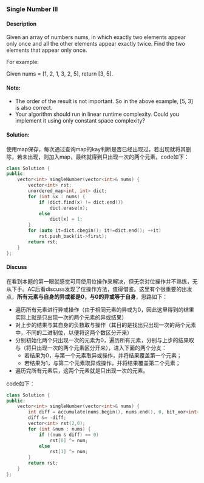 ### Single Number III
#### Description
Given an array of numbers nums, in which exactly two elements appear only once and all the other elements appear exactly twice. Find the two elements that appear only once.

For example:

Given nums = [1, 2, 1, 3, 2, 5], return [3, 5].

#### Note:
- The order of the result is not important. So in the above example, [5, 3] is also correct.
- Your algorithm should run in linear runtime complexity. Could you implement it using only constant space complexity?

#### Solution:
使用map保存，每次通过查询map的kay判断是否已经出现过，若出现就将其删除，若未出现，则加入map，最终就得到只出现一次的两个元素，code如下：

```C++
class Solution {
public:
    vector<int> singleNumber(vector<int>& nums) {
        vector<int> rst;
        unordered_map<int, int> dict;
        for (int &x : nums) {
            if (dict.find(x) != dict.end())
                dict.erase(x);
            else
                dict[x] = 1;
        }
        for (auto it=dict.cbegin(); it!=dict.end(); ++it)
            rst.push_back(it->first);
        return rst;
    }
};
```

#### Discuss
在看到本题的第一眼就感觉可用使用位操作来解决，但无奈对位操作并不熟练，无从下手。AC后看discuss发现了位操作方法，值得借鉴。这里有个很重要的出发点，**所有元素与自身的异或都是0，与0的异或等于自身**，思路如下：

- 遍历所有元素进行异或操作（由于相同元素的异或为0，因此这里得到的结果实际上就是只出现一次的两个元素的异或结果）
- 对上步的结果与其自身的负数取与操作（其目的是找出只出现一次的两个元素中，不同的二进制位，以便将这两个数区分开来）
- 分别初始化两个只出现一次的元素为0，遍历所有元素，分别与上步的结果取与（将只出现一次的两个元素区分开来），进入下面的两个分支：
	- 若结果为0，与第一个元素取异或操作，并将结果覆盖第一个元素；
	- 若结果为1，与第二个元素取异或操作，并将结果覆盖第二个元素；
- 遍历完所有元素后，这两个元素就是只出现一次的元素。

code如下：

```C++
class Solution {
public:
	vector<int> singleNumber(vector<int>& nums) {
		int diff = accumulate(nums.begin(), nums.end(), 0, bit_xor<int>());
		diff &= -diff;
		vector<int> rst(2,0);
		for (int &num : nums) {
			if ((num & diff) == 0)
				rst[0] ^= num;
			else
				rst[1] ^= num;
		}
		return rst;
	}
};
```